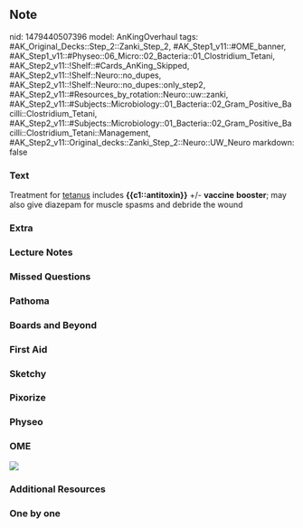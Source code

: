 ## Note
nid: 1479440507396
model: AnKingOverhaul
tags: #AK_Original_Decks::Step_2::Zanki_Step_2, #AK_Step1_v11::#OME_banner, #AK_Step1_v11::#Physeo::06_Micro::02_Bacteria::01_Clostridium_Tetani, #AK_Step2_v11::!Shelf::#Cards_AnKing_Skipped, #AK_Step2_v11::!Shelf::Neuro::no_dupes, #AK_Step2_v11::!Shelf::Neuro::no_dupes::only_step2, #AK_Step2_v11::#Resources_by_rotation::Neuro::uw::zanki, #AK_Step2_v11::#Subjects::Microbiology::01_Bacteria::02_Gram_Positive_Bacilli::Clostridium_Tetani, #AK_Step2_v11::#Subjects::Microbiology::01_Bacteria::02_Gram_Positive_Bacilli::Clostridium_Tetani::Management, #AK_Step2_v11::Original_decks::Zanki_Step_2::Neuro::UW_Neuro
markdown: false

### Text
<div>
  <div>
    Treatment for <u>tetanus</u> includes <b>{{c1::antitoxin}}</b>
    +/- <b>vaccine</b> <b>booster</b>; may also give diazepam for
    muscle spasms and debride the wound
  </div>
</div>

### Extra


### Lecture Notes


### Missed Questions


### Pathoma


### Boards and Beyond


### First Aid


### Sketchy


### Pixorize


### Physeo


### OME
<div class="ome-widget">
  <a href="https://onlinemeded.org?ref=anki"><img src=
  "_OME_AnkiFlashcards_General_4.png"></a>
</div>

### Additional Resources


### One by one

